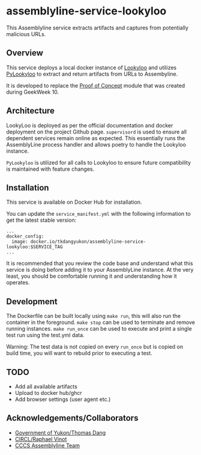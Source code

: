 # assemblyline-service-lookyloo
 This Assemblyline service extracts artifacts and captures from potentially malicious URLs. 

## Overview

This service deploys a local docker instance of [Lookyloo](https://github.com/Lookyloo/lookyloo) and utilizes [PyLookyloo](https://github.com/Lookyloo/PyLookyloo?tab=readme-ov-file) to extract and return artifacts from URLs to Assembyline.

It is developed to replace the [Proof of Concept](https://github.com/Government-of-Yukon-IT-Security/assemblyline-service-lacus) module that was created during GeekWeek 10. 

## Architecture

LookyLoo is deployed as per the official documentation and docker deployment on the project Github page. `supervisord` is used to ensure all dependent services remain online as expected. This essentially runs the AssemblyLine process handler and allows poetry to handle the Lookyloo instance. 

`PyLookyloo` is utilized for all calls to Lookyloo to ensure future compatibility is maintained with feature changes. 

## Installation

This service is available on Docker Hub for installation. 

You can update the `service_manifest.yml` with the following information to get the latest stable version:

```
...
docker_config:
  image: docker.io/tkdangyukon/assemblyline-service-lookyloo:$SERVICE_TAG
...
```

It is recommended that you review the code base and understand what this service is doing before adding it to your AssemblyLine instance. At the very least, you should be comfortable running it and understanding how it operates. 

## Development

The Dockerfile can be built locally using `make run`, this will also run the container in the foreground. `make stop` can be used to terminate and remove running instances. `make run_once` can be used to execute and print a single test run using the test.yml data. 

Warning: The test data is not copied on every `run_once` but is copied on build time, you will want to rebuild prior to executing a test.

## TODO

- Add all available artifacts
- Upload to docker hub/ghcr
- Add browser settings (user agent etc.)

## Acknowledgements/Collaborators

- [Government of Yukon/Thomas Dang](https://github.com/litobro)
- [CIRCL/Raphael Vinot](https://github.com/Rafiot)
- [CCCS Assemblyline Team](https://github.com/cybercentrecanada)
